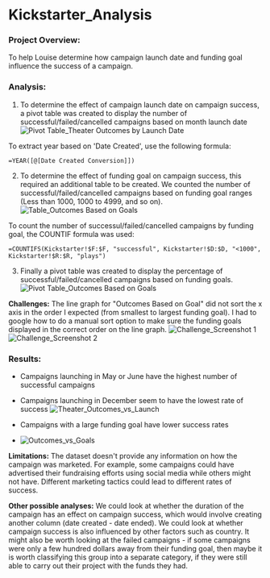 # Kickstarter_Analysis
### Project Overview: 
To help Louise determine how campaign launch date and funding goal influence the success of a campaign. 

### Analysis: 
1. To determine the effect of campaign launch date on campaign success, a pivot table was created to display the number of successful/failed/cancelled campaigns based on month launch date
![Pivot Table_Theater Outcomes by Launch Date](https://user-images.githubusercontent.com/113721712/205153703-63f2b6b8-f35f-4b31-b0ce-5e5fc86f07e1.png)

To extract year based on 'Date Created', use the following formula: 
``` 
=YEAR([@[Date Created Conversion]])
```

2. To determine the effect of funding goal on campaign success, this required an additional table to be created. We counted the number of successful/failed/cancelled campaigns based on funding goal ranges (Less than 1000, 1000 to 4999, and so on). 
![Table_Outcomes Based on Goals](https://user-images.githubusercontent.com/113721712/205153854-f0dc1e4a-6273-4723-9f1f-3272b12ee4b5.png)

To count the number of successul/failed/cancelled campaigns by funding goal, the COUNTIF formula was used: 
```
=COUNTIFS(Kickstarter!$F:$F, "successful", Kickstarter!$D:$D, "<1000", Kickstarter!$R:$R, "plays")
```

3. Finally a pivot table was created to display the percentage of successful/failed/cancelled campaigns based on funding goals. 
![Pivot Table_Outcomes Based on Goals](https://user-images.githubusercontent.com/113721712/205154355-4a022d52-6a3d-4643-96a8-8e77101008db.png)

**Challenges:**
The line graph for "Outcomes Based on Goal" did not sort the x axis in the order I expected (from smallest to largest funding goal). I had to google how to do a manual sort option to make sure the funding goals displayed in the correct order on the line graph. 
![Challenge_Screenshot 1](https://user-images.githubusercontent.com/113721712/205155113-76a709c8-d420-4a8b-83f1-3b88d63148f6.png)
![Challenge_Screenshot 2](https://user-images.githubusercontent.com/113721712/205155122-77619158-522f-44e5-b6aa-e51ae5b62501.png)


### **Results:** 
- Campaigns launching in May or June have the highest number of successful campaigns 
- Campaigns launching in December seem to have the lowest rate of success 
![Theater_Outcomes_vs_Launch](https://user-images.githubusercontent.com/113721712/205153149-c4cbc9bc-3ca3-43bc-b54e-45dc3313a01d.png)

- Campaigns with a large funding goal have lower success rates 
- ![Outcomes_vs_Goals](https://user-images.githubusercontent.com/113721712/205153180-8b520aa6-64e9-4b49-a43e-612dbf8fa359.png)

**Limitations:**
The dataset doesn't provide any information on how the campaign was marketed. For example, some campaigns could have advertised their fundraising efforts using social media while others might not have. Different marketing tactics could lead to different rates of success. 

**Other possible analyses:**
We could look at whether the duration of the campaign has an effect on campaign success, which would involve creating another column (date created - date ended). We could look at whether campaign success is also influenced by other factors such as country. It might also be worth looking at the failed campaigns - if some campaigns were only a few hundred dollars away from their funding goal, then maybe it is worth classifying this group into a separate category, if they were still able to carry out their project with the funds they had. 
